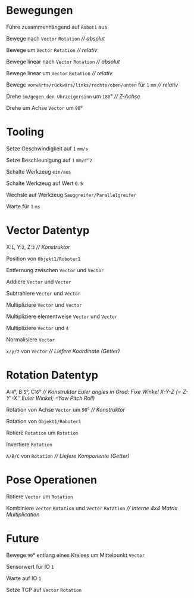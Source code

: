 # Bewegungen

Führe zusammenhängend auf `Robot1` aus

Bewege nach `Vector` `Rotation` *// absolut*

Bewege um `Vector` `Rotation` *// relativ*

Bewege linear nach `Vector` `Rotation` *// absolut*

Bewege linear um `Vector` `Rotation` *// relativ*

Bewege `vorwärts/rückwärs/links/rechts/oben/unten` für `1` `mm` *// relativ*

Drehe `im/gegen den Uhrzeigersinn` um `180`° *// Z-Achse*

Drehe um Achse `Vector` um `90`°

# Tooling

Setze Geschwindigkeit auf `1` `mm/s`

Setze Beschleunigung auf `1` `mm/s^2`

Schalte Werkzeug `ein/aus`

Schalte Werkzeug auf Wert `0.5`

Wechsle auf Werkzeug `Sauggreifer/Parallelgreifer`

Warte für `1` `ms`

# Vector Datentyp

X:`1`, Y:`2`, Z:`3` *// Konstruktor*

Position von `Objekt1/Roboter1`

Entfernung zwischen `Vector` und `Vector`

Addiere `Vector` und `Vector`

Subtrahiere `Vector` und `Vector`

Multipliziere `Vector` und `Vector`

Multipliziere elementweise `Vector` und `Vector`

Multipliziere `Vector` und `4`

Normalisiere `Vector`

`x/y/z` von `Vector` *// Liefere Koordinate (Getter)*

# Rotation Datentyp

A:`4`°, B:`5`°, C:`6`° *// Konstruktor Euler angles in Grad: Fixe Winkel X-Y-Z (= Z-Y'-X'' Euler Winkel; =Yaw Pitch Roll)*

Rotation von Achse `Vector` um `90`° *// Konstruktor*

Rotation von `Objekt1/Roboter1`

Rotiere `Rotation` um `Rotation`

Invertiere `Rotation`

`A/B/C` von `Rotation` *// Liefere Komponente (Getter)*

# Pose Operationen

Rotiere `Vector` um `Rotation`

Kombiniere `Vector` `Rotation` und `Vector` `Rotation` *// Interne 4x4 Matrix Multiplication*

# Future

Bewege `90`° entlang eines Kreises um Mittelpunkt `Vector`

Sensorwert für IO `1`

Warte auf IO `1`

Setze TCP auf `Vector` `Rotation`
